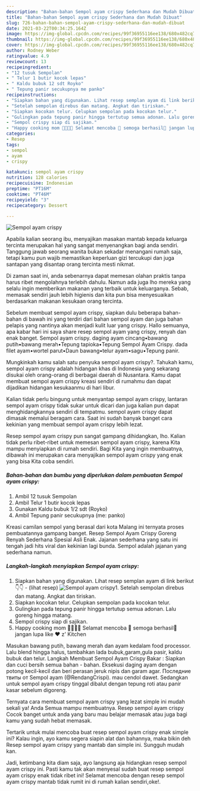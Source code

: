 ```yaml
---
description: "Bahan-bahan Sempol ayam crispy Sederhana dan Mudah Dibuat"
title: "Bahan-bahan Sempol ayam crispy Sederhana dan Mudah Dibuat"
slug: 726-bahan-bahan-sempol-ayam-crispy-sederhana-dan-mudah-dibuat
date: 2021-03-22T00:34:25.164Z
image: https://img-global.cpcdn.com/recipes/99f36955116ee138/680x482cq70/sempol-ayam-crispy-foto-resep-utama.jpg
thumbnail: https://img-global.cpcdn.com/recipes/99f36955116ee138/680x482cq70/sempol-ayam-crispy-foto-resep-utama.jpg
cover: https://img-global.cpcdn.com/recipes/99f36955116ee138/680x482cq70/sempol-ayam-crispy-foto-resep-utama.jpg
author: Rodney Weber
ratingvalue: 4.9
reviewcount: 13
recipeingredient:
- "12 tusuk Sempolan"
- " Telur 1 butir kocok lepas"
- " Kaldu bubuk 12 sdt Royko"
- " Tepung panir secukupnya me panko"
recipeinstructions:
- "Siapkan bahan yang digunakan. Lihat resep semplan ayam di link berikut 👇👇           (lihat resep)"
- "Setelah sempolan direbus dan matang. Angkat dan tiriskan."
- "Siapkan kocokan telur. Celupkan sempolan pada kocokan telur."
- "Gulingkan pada tepung panir hingga tertutup semua adonan. Lalu goreng hingga matang."
- "Sempol crispy siap di sajikan."
- "Happy cooking mom 👩‍🍳👨‍🍳 Selamat mencoba 💪 semoga berhasil🍗 jangan lupa like ❤️ z&#39; Kitchen"
categories:
- Resep
tags:
- sempol
- ayam
- crispy

katakunci: sempol ayam crispy 
nutrition: 128 calories
recipecuisine: Indonesian
preptime: "PT16M"
cooktime: "PT46M"
recipeyield: "3"
recipecategory: Dessert

---
```



![Sempol ayam crispy](https://img-global.cpcdn.com/recipes/99f36955116ee138/680x482cq70/sempol-ayam-crispy-foto-resep-utama.jpg)

Apabila kalian seorang ibu, menyajikan masakan mantab kepada keluarga tercinta merupakan hal yang sangat menyenangkan bagi anda sendiri. Tanggung jawab seorang  wanita bukan sekadar menangani rumah saja, tetapi kamu pun wajib memastikan keperluan gizi tercukupi dan juga santapan yang disantap orang tercinta mesti nikmat.

Di zaman  saat ini, anda sebenarnya dapat memesan olahan praktis tanpa harus ribet mengolahnya terlebih dahulu. Namun ada juga lho mereka yang selalu ingin memberikan makanan yang terbaik untuk keluarganya. Sebab, memasak sendiri jauh lebih higienis dan kita pun bisa menyesuaikan berdasarkan makanan kesukaan orang tercinta. 

Sebelum membuat sempol ayam crispy, siapkan dulu beberapa bahan-bahan di bawah ini yang terdiri dari bahan sempol ayam dan juga bahan pelapis yang nantinya akan menjadi kulit luar yang crispy. Hallo semuanya, apa kabar hari ini saya share resep sempol ayam yang crispy, renyah dan enak banget. Sempol ayam crispy. daging ayam cincang•bawang putih•bawang merah•Tepung tapioka•Tepung Sempol Ayam Crispy. dada filet ayam•wortel parut•Daun bawang•telur ayam•sagu•Tepung panir.

Mungkinkah kamu salah satu penyuka sempol ayam crispy?. Tahukah kamu, sempol ayam crispy adalah hidangan khas di Indonesia yang sekarang disukai oleh orang-orang di berbagai daerah di Nusantara. Kamu dapat membuat sempol ayam crispy kreasi sendiri di rumahmu dan dapat dijadikan hidangan kesukaanmu di hari libur.

Kalian tidak perlu bingung untuk menyantap sempol ayam crispy, lantaran sempol ayam crispy tidak sukar untuk dicari dan juga kalian pun dapat menghidangkannya sendiri di tempatmu. sempol ayam crispy dapat dimasak memalui beragam cara. Saat ini sudah banyak banget cara kekinian yang membuat sempol ayam crispy lebih lezat.

Resep sempol ayam crispy pun sangat gampang dihidangkan, lho. Kalian tidak perlu ribet-ribet untuk memesan sempol ayam crispy, karena Kita mampu menyiapkan di rumah sendiri. Bagi Kita yang ingin membuatnya, dibawah ini merupakan cara menyajikan sempol ayam crispy yang enak yang bisa Kita coba sendiri.

<!--inarticleads1-->

##### Bahan-bahan dan bumbu yang diperlukan dalam pembuatan Sempol ayam crispy:

1. Ambil 12 tusuk Sempolan
1. Ambil  Telur 1 butir kocok lepas
1. Gunakan  Kaldu bubuk 1/2 sdt (Royko)
1. Ambil  Tepung panir secukupnya (me: panko)


Kreasi camilan sempol yang berasal dari kota Malang ini ternyata proses pembuatannya gampang banget. Resep Sempol Ayam Crispy Goreng Renyah Sederhana Spesial Asli Enak. Jajanan sederhana yang satu ini tengah jadi hits viral dan kekinian lagi bunda. Sempol adalah jajanan yang sederhana namun. 

<!--inarticleads2-->

##### Langkah-langkah menyiapkan Sempol ayam crispy:

1. Siapkan bahan yang digunakan. Lihat resep semplan ayam di link berikut 👇👇 -           (lihat resep)
<img src="https://img-global.cpcdn.com/steps/3bb2adc3fce2685b/160x128cq70/sempol-ayam-crispy-langkah-memasak-1-foto.jpg" alt="Sempol ayam crispy">1. Setelah sempolan direbus dan matang. Angkat dan tiriskan.
1. Siapkan kocokan telur. Celupkan sempolan pada kocokan telur.
1. Gulingkan pada tepung panir hingga tertutup semua adonan. Lalu goreng hingga matang.
1. Sempol crispy siap di sajikan.
1. Happy cooking mom 👩‍🍳👨‍🍳 Selamat mencoba 💪 semoga berhasil🍗 jangan lupa like ❤️ z&#39; Kitchen


Masukan bawang putih, bawang merah dan ayam kedalam food processor. Lalu blend hingga halus, tambahkan lada bubuk,garam,gula pasir, kaldu bubuk dan telur. Langkah Membuat Sempol Ayam Crispy Bakar : Siapkan dan cuci bersih semua bahan - bahan. Eksekusi daging ayam dengan potong kecil-kecil dan beri perasan jeruk nipis dan garam agar. Последние твиты от Sempol ayam (@RendangCrispi). mau cendol dawet. Sedangkan untuk sempol ayam crispy tinggal dibalut dengan tepung roti atau panir kasar sebelum digoreng. 

Ternyata cara membuat sempol ayam crispy yang lezat simple ini mudah sekali ya! Anda Semua mampu membuatnya. Resep sempol ayam crispy Cocok banget untuk anda yang baru mau belajar memasak atau juga bagi kamu yang sudah hebat memasak.

Tertarik untuk mulai mencoba buat resep sempol ayam crispy enak simple ini? Kalau ingin, ayo kamu segera siapin alat dan bahannya, maka bikin deh Resep sempol ayam crispy yang mantab dan simple ini. Sungguh mudah kan. 

Jadi, ketimbang kita diam saja, ayo langsung aja hidangkan resep sempol ayam crispy ini. Pasti kamu tak akan menyesal sudah buat resep sempol ayam crispy enak tidak ribet ini! Selamat mencoba dengan resep sempol ayam crispy mantab tidak rumit ini di rumah kalian sendiri,oke!.

